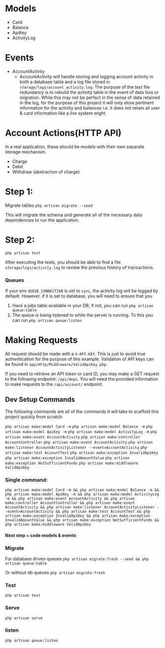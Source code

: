 # Models
 - Card
 - Balance
 - ApiKey
 - ActivityLog

# Events
- AccountActivity
    - AccountActivity will handle storing and logging account activity in both a database table and a log file stored in `storage/logs/account_activity.log`. The purpose of the text file redundancy is to rebuild the activity table in the event of data loss or migration. While this may not be perfect in the sense of data retained in the log, for the purpose of this project it will only store pertinent information for the activity and balances i.e. it does not retain all user & card information like a live system might.

# Account Actions(HTTP API)
In a real application, these should be models with their own separate storage mechanism. 
- Charge
- Debit
- Withdraw (abstraction of charge)

# Step 1:
Migrate tables
`php artisan migrate --seed`

This will migrate the schema and generate all of the necessary data dependencies to run the application.

# Step 2: 
`php artisan test`

After executing the tests, you should be able to find a file `storage/logs/activity.log` to review the previous history of transactions.

### Queues
If your env `QUEUE_CONNECTION` is set to `sync`, the activity log will be logged by default. However, if it is set to database, you will need to ensure that you 

1) Have a jobs table available in your DB, if not, you can run `php artisan queue:table` 
2) The queue is being listened to while the server is running. To this you can run `php artisan queue:listen`


# Making Requests
All request should be made with a `X-API-KEY`. This is just to avoid true authentication for the purpose of this example. Validation of API keys can be found in `app/Http/Middleware/ValidApiKey.php`.

If you need to retrieve an API token or card ID, you may make a GET request to the following endpoint:
`/api/deps`. You will need the provided information to make requests to the `/api/account/` endpoint.

## Dev Setup Commands
The following commands are all of the commands it will take to scaffold this project quickly from scratch.

`php artisan make:model Card -m`
`php artisan make:model Balance -m`
`php artisan make:model ApiKey -m`
`php artisan make:model ActivityLog -m`
`php artisan make:event AccountActivity`
`php artisan make:controller AccountController`
`php artisan make:event AccountActivity`
`php artisan make:listener AccountActivityListener --event=AccountActivity`
`php artisan make:test AccountTest`
`php artisan make:exception InvalidApiKey`
`php artisan make:exception InvalidAmountValue`
`php artisan make:exception NotSufficientFunds`
`php artisan make:middleware ValidApiKey`

### Single command:
`php artisan make:model Card -m && php artisan make:model Balance -m && php artisan make:model ApiKey -m && php artisan make:model ActivityLog -m && php artisan make:event AccountActivity && php artisan make:controller AccountController && php artisan make:event AccountActivity && php artisan make:listener AccountActivityListener --event=AccountActivity && php artisan make:test AccountTest && php artisan make:exception InvalidApiKey && php artisan make:exception InvalidAmountValue && php artisan make:exception NotSufficientFunds && php artisan make:middleware ValidApiKey`

#### Next step = code models & events

### Migrate
For database driven queues
`php artisan migrate:fresh --seed && php artisan queue:table`

Or without db queues
`php artisan migrate:fresh`


### Test 
`php artisan test`

### Serve
`php artisan serve`

### listen
`php artisan queue:listen`



